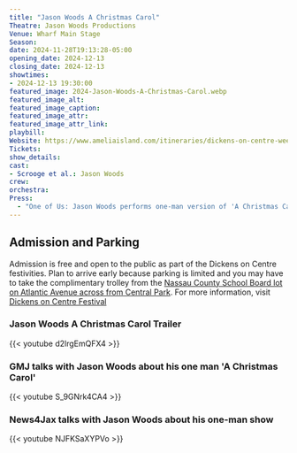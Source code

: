 ```yaml
---
title: "Jason Woods A Christmas Carol"
Theatre: Jason Woods Productions
Venue: Wharf Main Stage
Season: 
date: 2024-11-28T19:13:28-05:00
opening_date: 2024-12-13
closing_date: 2024-12-13
showtimes:
- 2024-12-13 19:30:00
featured_image: 2024-Jason-Woods-A-Christmas-Carol.webp
featured_image_alt: 
featured_image_caption: 
featured_image_attr: 
featured_image_attr_link: 
playbill:
Website: https://www.ameliaisland.com/itineraries/dickens-on-centre-weekend-getaway/#one-man-show
Tickets: 
show_details: 
cast:
- Scrooge et al.: Jason Woods
crew:
orchestra:
Press:
  - "One of Us: Jason Woods performs one-man version of 'A Christmas Carol' each December": https://www.jacksonville.com/story/news/2016/12/05/one-us-jason-woods-performs-one-man-version-christmas-carol-each-december/15734700007/
---
```

## Admission and Parking
Admission is free and open to the public as part of the Dickens on Centre festivities. Plan to arrive early because parking is limited and you may have to take the complimentary trolley from the [Nassau County School Board lot on Atlantic Avenue across from Central Park](https://maps.app.goo.gl/hxXKgKmH32gnr92E8). For more information, visit [Dickens on Centre Festival](https://www.ameliaisland.com/dickens-on-centre/)

### Jason Woods A Christmas Carol Trailer
{{< youtube d2lrgEmQFX4 >}}

### GMJ talks with Jason Woods about his one man 'A Christmas Carol'
{{< youtube S_9GNrk4CA4 >}}

### News4Jax talks with Jason Woods about his one-man show
{{< youtube NJFKSaXYPVo >}}